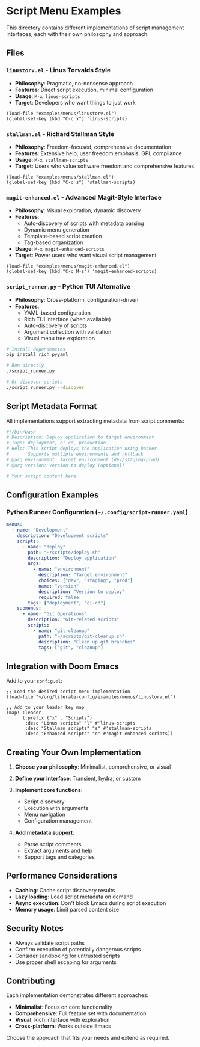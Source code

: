 # Script Menu Examples

This directory contains different implementations of script management interfaces, each with their own philosophy and approach.

## Files

### `linustorv.el` - Linus Torvalds Style
- **Philosophy**: Pragmatic, no-nonsense approach
- **Features**: Direct script execution, minimal configuration
- **Usage**: `M-x linus-scripts`
- **Target**: Developers who want things to just work

```emacs-lisp
(load-file "examples/menus/linustorv.el")
(global-set-key (kbd "C-c x") 'linus-scripts)
```

### `stallman.el` - Richard Stallman Style  
- **Philosophy**: Freedom-focused, comprehensive documentation
- **Features**: Extensive help, user freedom emphasis, GPL compliance
- **Usage**: `M-x stallman-scripts`
- **Target**: Users who value software freedom and comprehensive features

```emacs-lisp
(load-file "examples/menus/stallman.el")
(global-set-key (kbd "C-c s") 'stallman-scripts)
```

### `magit-enhanced.el` - Advanced Magit-Style Interface
- **Philosophy**: Visual exploration, dynamic discovery
- **Features**: 
  - Auto-discovery of scripts with metadata parsing
  - Dynamic menu generation
  - Template-based script creation
  - Tag-based organization
- **Usage**: `M-x magit-enhanced-scripts`
- **Target**: Power users who want visual script management

```emacs-lisp
(load-file "examples/menus/magit-enhanced.el")
(global-set-key (kbd "C-c M-s") 'magit-enhanced-scripts)
```

### `script_runner.py` - Python TUI Alternative
- **Philosophy**: Cross-platform, configuration-driven
- **Features**:
  - YAML-based configuration
  - Rich TUI interface (when available)
  - Auto-discovery of scripts
  - Argument collection with validation
  - Visual menu tree exploration

```bash
# Install dependencies
pip install rich pyyaml

# Run directly
./script_runner.py

# Or discover scripts
./script_runner.py --discover
```

## Script Metadata Format

All implementations support extracting metadata from script comments:

```bash
#!/bin/bash
# Description: Deploy application to target environment
# Tags: deployment, ci-cd, production
# Help: This script deploys the application using Docker
#       Supports multiple environments and rollback
# @arg environment: Target environment (dev/staging/prod)
# @arg version: Version to deploy (optional)

# Your script content here
```

## Configuration Examples

### Python Runner Configuration (`~/.config/script-runner.yaml`)

```yaml
menus:
  - name: "Development"
    description: "Development scripts"
    scripts:
      - name: "deploy"
        path: "~/scripts/deploy.sh"
        description: "Deploy application"
        args:
          - name: "environment"
            description: "Target environment"
            choices: ["dev", "staging", "prod"]
          - name: "version"
            description: "Version to deploy"
            required: false
        tags: ["deployment", "ci-cd"]
    submenus:
      - name: "Git Operations"
        description: "Git-related scripts"
        scripts:
          - name: "git-cleanup"
            path: "~/scripts/git-cleanup.sh"
            description: "Clean up git branches"
            tags: ["git", "cleanup"]
```

## Integration with Doom Emacs

Add to your `config.el`:

```emacs-lisp
;; Load the desired script menu implementation
(load-file "~/org/literate-config/examples/menus/linustorv.el")

;; Add to your leader key map
(map! :leader
      (:prefix ("x" . "Scripts")
       :desc "Linus scripts" "l" #'linus-scripts
       :desc "Stallman scripts" "s" #'stallman-scripts
       :desc "Enhanced scripts" "e" #'magit-enhanced-scripts))
```

## Creating Your Own Implementation

1. **Choose your philosophy**: Minimalist, comprehensive, or visual
2. **Define your interface**: Transient, hydra, or custom
3. **Implement core functions**:
   - Script discovery
   - Execution with arguments
   - Menu navigation
   - Configuration management

4. **Add metadata support**:
   - Parse script comments
   - Extract arguments and help
   - Support tags and categories

## Performance Considerations

- **Caching**: Cache script discovery results
- **Lazy loading**: Load script metadata on demand  
- **Async execution**: Don't block Emacs during script execution
- **Memory usage**: Limit parsed content size

## Security Notes

- Always validate script paths
- Confirm execution of potentially dangerous scripts
- Consider sandboxing for untrusted scripts
- Use proper shell escaping for arguments

## Contributing

Each implementation demonstrates different approaches:
- **Minimalist**: Focus on core functionality
- **Comprehensive**: Full feature set with documentation
- **Visual**: Rich interface with exploration
- **Cross-platform**: Works outside Emacs

Choose the approach that fits your needs and extend as required.